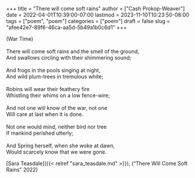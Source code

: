 +++
title = "There will come soft rains"
author = ["Cash Prokop-Weaver"]
date = 2022-04-01T10:39:00-07:00
lastmod = 2023-11-10T10:23:50-08:00
tags = ["poem", "poem"]
categories = ["poem"]
draft = false
slug = "afee42e7-89f6-46ca-aa5d-5b49a1b0c6d1"
+++

<div class="verse">

(War Time)<br />
<br />
There will come soft rains and the smell of the ground,<br />
And swallows circling with their shimmering sound;<br />
<br />
And frogs in the pools singing at night,<br />
And wild plum-trees in tremulous white;<br />
<br />
Robins will wear their feathery fire<br />
Whistling their whims on a low fence-wire;<br />
<br />
And not one will know of the war, not one<br />
Will care at last when it is done.<br />
<br />
Not one would mind, neither bird nor tree<br />
If mankind perished utterly;<br />
<br />
And Spring herself, when she woke at dawn,<br />
Would scarcely know that we were gone.<br />

</div>

[Sara Teasdale]({{< relref "sara_teasdale.md" >}}), (“There Will Come Soft Rains” 2022)
